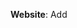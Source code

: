 <!-- [Current reason I'm behind on everything](cookie.JPG) -->

<!-- [Utkarsh Kumar](https://k-utkarsh.github.io) -->


**Website**: Add
<!-- I am grateful to [Xinyue Lin](https://xinyue-lin.com/) for building my website. Please feel welcome to use and re-purpose the code for the website, which you can find at my #[GitHub repository](https://github.com/gautamrao/gautamrao.github.io).  -->
